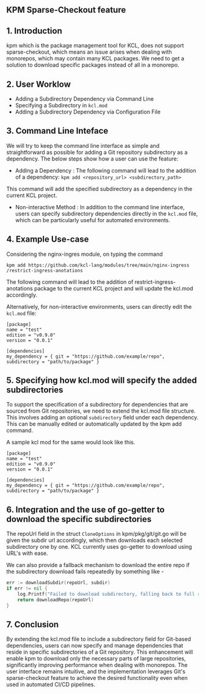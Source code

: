 ## KPM Sparse-Checkout feature

## 1. Introduction
kpm which is the package management tool for KCL, does not support sparse-checkout, which means an issue arises when dealing with monorepos, which may contain many KCL packages. We need to get a solution to download specific packages instead of all in a monorepo.

## 2. User Worklow
- Adding a Subdirectory Dependency via Command Line
- Specifying a Subdirectory in `kcl.mod`
- Adding a Subdirectory Dependency via Configuration File 

## 3. Command Line Inteface 
We will try to keep the command line interface as simple and straightforward as possible for adding a Git repository subdirectory as a dependency. The below steps show how a user can use the feature:

- Adding a Dependency :
The following command will lead to the addition of a dependency:
`kpm add <repository_url> <subdirectory_path>`

This command will add the specified subdirectory as a dependency in the current KCL project.

- Non-interactive Method :
In addition to the command line interface, users can specify subdirectory dependencies directly in the `kcl.mod` file, which can be particularly useful for automated environments.

## 4. Example Use-case
Considering the nginx-ingres module, on typing the command 

```
kpm add https://github.com/kcl-lang/modules/tree/main/nginx-ingress /restrict-ingress-anotations
``` 

The following command will lead to the addition of restrict-ingress-anotations package to the current KCL project and will update the kcl.mod accordingly.

Alternatively, for non-interactive environments, users can directly edit the `kcl.mod` file:
```
[package]
name = "test"
edition = "v0.9.0"
version = "0.0.1"

[dependencies]
my_dependency = { git = "https://github.com/example/repo", subdirectory = "path/to/package" }

```

## 5. Specifying how kcl.mod will specify the added subdirectories
To support the specification of a subdirectory for dependencies that are sourced from Git repositories, we need to extend the kcl.mod file structure. This involves adding an optional `subdirectory` field under each dependency. This can be manually edited or automatically updated by the kpm add command.

A sample kcl mod for the same would look like this.

```
[package]
name = "test"
edition = "v0.9.0"
version = "0.0.1"

[dependencies]
my_dependency = { git = "https://github.com/example/repo", subdirectory = "path/to/package" }
```

## 6. Integration and the use of go-getter to download the specific subdirectories

The repoUrl field in the struct `CloneOptions` in kpm/pkg/git/git.go will be given the subdir url accordingly, which then downloads each selected subdirectory one by one. KCL currently uses go-getter to download using URL's with ease.

We can also provide a fallback mechanism to download the entire repo if the subdirectory download fails repeatedly by something like - 

```Go
err := downloadSubdir(repoUrl, subdir)
if err != nil {
    log.Printf("Failed to download subdirectory, falling back to full repository: %v", err)
    return downloadRepo(repoUrl)
}

```

## 7. Conclusion
By extending the kcl.mod file to include a subdirectory field for Git-based dependencies, users can now specify and manage dependencies that reside in specific subdirectories of a Git repository. This enhancement will enable kpm to download only the necessary parts of large repositories, significantly improving performance when dealing with monorepos. The user interface remains intuitive, and the implementation leverages Git's sparse-checkout feature to achieve the desired functionality even when used in automated CI/CD pipelines.